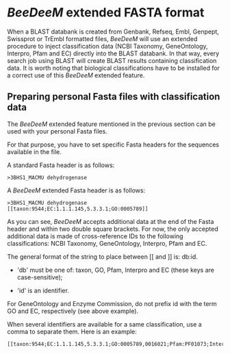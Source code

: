 # *BeeDeeM* extended FASTA formatWhen a BLAST databank is created from Genbank, Refseq, Embl, Genpept, Swissprot or TrEmbl formatted files, *BeeDeeM* will use an extended procedure to inject classification data (NCBI Taxonomy, GeneOntology, Interpro, Pfam and EC) directly into the BLAST databank. In that way, every search job using BLAST will create BLAST results containing classification data. It is worth noting that biological classifications have to be installed for a correct use of this *BeeDeeM* extended feature.
## Preparing personal Fasta files with classification data
The *BeeDeeM* extended feature mentioned in the previous section can be used with your personal Fasta files. 
For that purpose, you have to set specific Fasta headers for the sequences available in the file.
A standard Fasta header is as follows:    >3BHS1_MACMU dehydrogenaseA *BeeDeeM* extended Fasta header is as follows:
    >3BHS1_MACMU dehydrogenase [[taxon:9544;EC:1.1.1.145,5.3.3.1;GO:0005789]]
    As you can see, *BeeDeeM* accepts additional data at the end of the Fasta header and within two double square brackets. For now, the only accepted additional data is made of cross-reference IDs to the following classifications: NCBI Taxonomy, GeneOntology, Interpro, Pfam and EC. 
The general format of the string to place between [[ and ]] is: db:id. 
* 'db' must be one of: taxon, GO, Pfam, Interpro and EC (these keys are case-sensitive);
* 'id' is an identifier. 
For GeneOntology and Enzyme Commission, do not prefix id with the term GO and EC, respectively (see above example). 
When several identifiers are available for a same classification, use a comma to separate them. Here is an example:    [[taxon:9544;EC:1.1.1.145,5.3.3.1;GO:0005789,0016021;Pfam:PF01073;InterPro:IPR002225,IPR016040]]